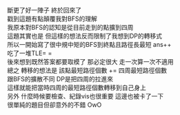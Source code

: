 斷更了好一陣子 終於回來了<br>
戳到這題有點顛覆我對BFS的理解<br>
我原本對BFS的認知是從目前走到的點擴到四周<br>
這題其實也是 但這樣的想法反而限制了我想到DP的轉移式<br>
所以一開始寫了很中規中矩的BFS到終點且路徑長最短 ans++<br>
吃了一堆TLE= =<br>
後來想到既然答案都要取模了 那必定很大 走一次算一次不適用<br>
總之 轉移的想法是 該點最短路徑個數 += 四周最短路徑個數<br>
跟BFS的擴散不同 DP是把四周的拉進來 <br>
這樣就能把當時四周的最短路徑個數轉移到自己身上<br>
另外 什麼時候要檢查、紀錄vis也很重要 這邊也被卡了一下<br>
很單純的題目但卻意外的不錯 OwO
